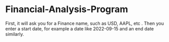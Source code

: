 # Financial-Analysis-Program
First, it will ask you for a Finance name, such as USD, AAPL, etc . Then you enter a start date, for example a date like 2022-09-15 and an end date similarly.

